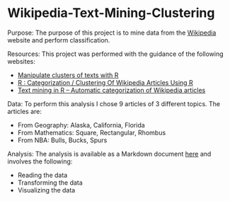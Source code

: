 # Wikipedia-Text-Mining-Clustering

Purpose:
The purpose of this project is to mine data from the [Wikipedia](http://en.wikipedia.org/wiki/) website and perform classification.


Resources:
This project was performed with the guidance of the following websites:

 * [Manipulate clusters of texts with R](https://dzone.com/articles/manipulate-clusters-of-texts)
 * [R : Categorization / Clustering Of Wikipedia Articles Using R](http://brazenly.blogspot.gr/2015/02/r-categorization-clustering-of.html)
 * [Text mining in R – Automatic categorization of Wikipedia articles](https://www.r-bloggers.com/text-mining-in-r-automatic-categorization-of-wikipedia-articles/)

Data:
To perform this analysis I chose 9 articles of 3 different topics. The articles are:
- From Geography: Alaska, California, Florida
- From Mathematics: Square, Rectangular, Rhombus
- From NBA: Bulls, Bucks, Spurs

Analysis:
The analysis is available as a Markdown document [here](https://htmlpreview.github.io/?https://github.com/Kokkalo4/Wikipedia-Classification-Project/blob/master/Wikipedia%20Text%20Classification.html) and involves the following:

- Reading the data
- Transforming the data
- Visualizing the data
